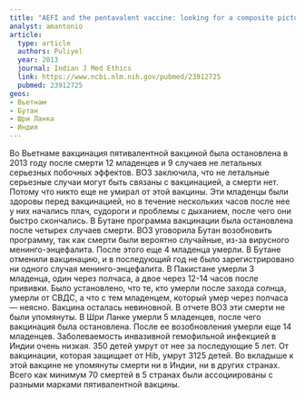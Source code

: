 ```yaml
---
title: "AEFI and the pentavalent vaccine: looking for a composite picture"
analyst: amantonio
article:
  type: article
  authors: Puliyel
  year: 2013
  journal: Indian J Med Ethics
  link: https://www.ncbi.nlm.nih.gov/pubmed/23912725
  pubmed: 23912725
geos:
- Вьетнам
- Бутан
- Шри Ланка
- Индия
---
```


Во Вьетнаме вакцинация пятивалентной вакциной была остановлена в 2013 году после смерти 12 младенцев и 9 случаев не летальных серьезных побочных эффектов. ВОЗ заключила, что не летальные серьезные случаи могут быть связаны с вакцинацией, а смерти нет. Потому что никто еще не умирал от этой вакцины.
Эти младенцы были здоровы перед вакцинацией, но в течение нескольких часов после нее у них начались плач, судороги и проблемы с дыханием, после чего они быстро скончались.
В Бутане программа вакцинации была остановлена после четырех случаев смерти. ВОЗ уговорила Бутан возобновить программу, так как смерти были вероятно случайные, из-за вирусного менинго-энцефалита. После этого еще 4 младенца умерли. В Бутане отменили вакцинацию, и в последующий год не было зарегистрировано ни одного случая менинго-энцефалита.
В Пакистане умерли 3 младенца, один через полчаса, а двое через 12-14 часов после прививки. Было установлено, что те, кто умерли после захода солнца, умерли от СВДС, а что с тем младенцем, который умер через полчаса — неясно. Вакцина осталась невиновной. В отчете ВОЗ эти смерти не были упомянуты.
В Шри Ланке умерли 5 младенцев, после чего вакцинация была остановлена. После ее возобновления умерли еще 14 младенцев.
Заболеваемость инвазивной гемофильной инфекцией в Индии очень низкая. 350 детей умрут от нее за последующие 5 лет. От вакцинации, которая защищает от Hib, умрут 3125 детей.
Во вкладыше к этой вакцине не упомянуты смерти ни в Индии, ни в других странах. Всего как минимум 70 смертей в 5 странах были ассоциированы с разными марками пятивалентной вакцины.
